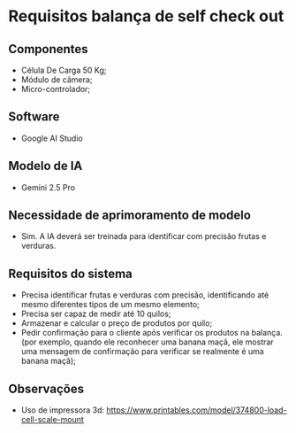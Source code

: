 # Requisitos balança de self check out
## Componentes
- Célula De Carga 50 Kg;
- Módulo de câmera;
- Micro-controlador;
## Software
- Google AI Studio
## Modelo de IA
- Gemini 2.5 Pro
## Necessidade de aprimoramento de modelo
- Sim. A IA deverá ser treinada para identificar com precisão frutas e verduras.
## Requisitos do sistema
- Precisa identificar frutas e verduras com precisão, identificando até mesmo diferentes tipos de um mesmo elemento;
- Precisa ser capaz de medir até 10 quilos;
- Armazenar e calcular o preço de produtos por quilo;
- Pedir confirmação para o cliente após verificar os produtos na balança. (por exemplo, quando ele reconhecer uma banana maçã, ele mostrar uma mensagem de confirmação para verificar se realmente é uma banana maçã);
## Observações
- Uso de impressora 3d: https://www.printables.com/model/374800-load-cell-scale-mount
